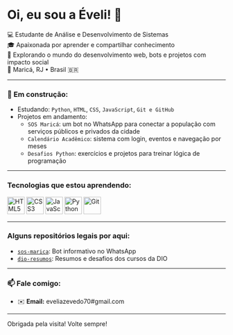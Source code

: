 <h1 align="left">Oi, eu sou a Éveli! 👋</h1>

<p align="left">
  💻 Estudante de Análise e Desenvolvimento de Sistemas <br>
  🎓 Apaixonada por aprender e compartilhar conhecimento <br>
  🚀 Explorando o mundo do desenvolvimento web, bots e projetos com impacto social <br>
  📍 Maricá, RJ • Brasil 🇧🇷
</p>

---

### 🚧 Em construção:

-  Estudando: `Python`, `HTML`, `CSS`, `JavaScript`, `Git e GitHub`
-  Projetos em andamento:  
   - `SOS Maricá`: um bot no WhatsApp para conectar a população com serviços públicos e privados da cidade
   - `Calendário Acadêmico`: sistema com login, eventos e navegação por meses
   - `Desafios Python`: exercícios e projetos para treinar lógica de programação

---

###  Tecnologias que estou aprendendo:

<p align="left">
  <img src="https://cdn.jsdelivr.net/gh/devicons/devicon/icons/html5/html5-original.svg" height="40" alt="HTML5"/>
  <img src="https://cdn.jsdelivr.net/gh/devicons/devicon/icons/css3/css3-original.svg" height="40" alt="CSS3"/>
  <img src="https://cdn.jsdelivr.net/gh/devicons/devicon/icons/javascript/javascript-original.svg" height="40" alt="JavaScript"/>
  <img src="https://cdn.jsdelivr.net/gh/devicons/devicon/icons/python/python-original.svg" height="40" alt="Python"/>
  <img src="https://cdn.jsdelivr.net/gh/devicons/devicon/icons/git/git-original.svg" height="40" alt="Git"/>
</p>

---

###  Alguns repositórios legais por aqui:

-  [`sos-marica`](https://github.com/Eveli-lima/sos_marica): Bot informativo no WhatsApp
-  [`dio-resumos`](https://github.com/Eveli-lima/dio-resumos): Resumos e desafios dos cursos da DIO

---

### 📫 Fale comigo:

- ✉️ **Email:** eveliazevedo70#gmail.com

---

<p align="left"> Obrigada pela visita! Volte sempre! </p>

